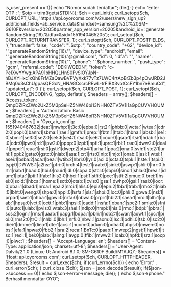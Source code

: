 <?php
error_reporting(0);
function generateRandomString($length = 10) {
    $characters = '0123456789abcdefghijklmnopqrstuvwxyzABCDEFGHIJKLMNOPQRSTUVWXYZ';
    $charactersLength = strlen($characters);
    $randomString = '';
    for ($i = 0; $i < $length; $i++) {
        $randomString .= $characters[rand(0, $charactersLength - 1)];
    }
    return $randomString;
}
 
echo 'Enter Phone Number : ';
$phone_number = trim(fgets(STDIN));
 
$ch = curl_init();
 
curl_setopt($ch, CURLOPT_URL, 'https://api.oyorooms.com/v2/users/generate_otp?phone='.$phone_number.'&nod=4&intent=login&sms_auto_retrieval=true&country_code=%2B1&version=20205&partner_app_version=20205&android_id='.generateRandomString(16).'&idfa=&sid=1551940465205');
curl_setopt($ch, CURLOPT_RETURNTRANSFER, 1);
curl_setopt($ch, CURLOPT_CUSTOMREQUEST, 'GET');
 
curl_setopt($ch, CURLOPT_ENCODING, 'gzip, deflate');
 
$headers = array();
$headers[] = 'Access_token: QmpDZlRxZWo2UkZ5M3pSeHZ5NW46bi13NHN0ZTV5V1I1aGpCUVVHOUM=';
$headers[] = 'Authorization: Basic QmpDZlRxZWo2UkZ5M3pSeHZ5NW46bi13NHN0ZTV5V1I1aGpCUVVHOUM=';
$headers[] = 'Oyo_ab_config: 1551940467632|dea:1|mwhp:1|t3c:0|epba:0|rst2:1|phbb:0|wcta:1|wtea:1|cdr2:0|popl:0|bann:1|sbma:1|rae:1|gmfh:1|prep:1|fbtn:1|htab:1|hbna:1|absb:1|se1:0|sbmi:1|se3:0|se2:0|se5:6|se4:1|rtsa:0|se6:1|cour:0|gsra:1|rtsi:1|hdab:1|rba:0|cdr:0|ipw:0|rd:1|ipw2:0|pppp:0|lzpi:1|npfi:1|uprc:1|rbl:1|rsa:0|dww2:0|deal:1|pnpd:1|rcua:1|rsi:0|gsti:1|dwep:2|otp4:1|urha:1|ppa:2|ona:0|svh:1|stc2:1|urhi:1|ppi:2|gsta:0|gstc:0|nlab:1|asa:1|cr:1|rts:0|nlp:1|mjo:1|onab:0|asi:1|wtei:1|asei:1|bsba:2|aca:1|bea:1|wtib:2|hbri:0|lyr:0|aci:0|scta:0|tspk:1|hste:1|tspi:0|tspj:0|DWWS:1|a2hs:1|pfri:0|brch:4|test:1|raab:0|sink:0|aswp:1|shli:0|hrr:0|hrt:1|riab:1|hbad:0|hbi:0|rcui:1|idl:0|sbpa:0|stcl:0|sbpi:0|sinc:1|shla:0|brea:1|idum:1|lpta:1|lpti:1|ffab:1|his2:0|hbci:1|pst:1|stfi:0|pce:1|stft:2|omue:0|brei:1|hsei:0|sold:1|hbca:1|home:1|scti:0|otab:1|cvis:0|gsa:1|dwhp:0|gsi:1|rasl:0|locr:0|obai:1|dbad:1|nrca:1|epa:2|nrci:1|hlis:0|epi:0|epn:2|fbb:1|trab:1|rmo2:1|niab:0|lbht:0|weng:0|shpa:0|hppl:0|hsfa:1|sls:1|shpi:0|loc:0|phli:0|gpwa:0|nsl:1|prpa:1|saet:1|nhba:1|gpwi:0|nrfa:0|nbwa:0|prpi:1|hbi2:1|saea:1|mrc:1|blh:1|cpab:1|hpsa:0|vct:0|octt:1|phb:1|hpsi:0|cadd:1|nsfa:1|oban:1|spc2:1|smla:0|sfni:0|auto:1|uiab:1|pvis:0|wtab:3|shel:1|ndlp:0|hmpi:1|his:0|rmo:1|bdpi:1|pbra:1|sos:2|logn:1|rms:1|uaab:1|papg:1|bdpa:1|pbri:1|nob2:1|swar:1|aowt:1|spc:1|pioi:0|rms2:0|trCl:1|nhbi:0|lbh:1|nrfi:0|nbwi:1|paom:0|lsc:1|pdhi:0|tsb:0|lsc2:0|diei:1|dmme:1|diea:1|dte:1|acsi:1|nuom:0|adum:0|pdha:0|uhps:0|mwen:0|nobs:1|efa:1|hpwa:0|fbb2:1|sra:2|reca:1|BnTc:0|paab:1|mwep:2|ngst:1|hpwi:1|ltsc:1|reci:1|jbei:0|piab:1|aimg:1|avgp:0|ffib:1|mww2:1|ioab:0|hpfd:1|srz:1|socp:0|plwc:1';
$headers[] = 'Accept-Language: en';
$headers[] = 'Content-Type: application/json';
$headers[] = 'User-Agent: Dalvik/2.1.0 (Linux; U; Android 8.1.0; SM-G610F Build/M1AJQ)';
$headers[] = 'Host: api.oyorooms.com';
curl_setopt($ch, CURLOPT_HTTPHEADER, $headers);
 
$result = curl_exec($ch);
if (curl_errno($ch)) {
    echo 'Error:' . curl_error($ch);
}
curl_close ($ch);
 
$json = json_decode($result);
if($json->is_user_present == 1){
    echo "Nomor sudah terdaftar";
    die();
}
 
echo 'Enter OTP : ';
$otp = trim(fgets(STDIN));
 
$ch = curl_init();
 
curl_setopt($ch, CURLOPT_URL, 'https://api.oyorooms.com/v2/users/new_sign_up?additional_fields=ab_service_data&handset=samsung%2C%20SM-G610F&version=20205&partner_app_version=20205&android_id='.generateRandomString(16).'&idfa=&sid=1551940465205');
curl_setopt($ch, CURLOPT_RETURNTRANSFER, 1);
curl_setopt($ch, CURLOPT_POSTFIELDS, '{
    "truecaller": false,
    "code": "'.$otp.'",
    "country_code": "+62",
    "device_id": "'.generateRandomString(16).'",
    "device_type": "android",
    "email": "'.generateRandomString(10).'@gmail.com",
    "id": 0,
    "idfa": "",
    "name": "'.generateRandomString(10).'",
    "phone": "'.$phone_number.'",
    "push_type": "gcm",
    "referral_code": "DEKIWQEDN",
    "token": "c-PeIXwYYwg:APA91bHHQLHnS0FvSIOYJpN-hBJXYHxc1xQh8FrMZaQawBVPVyXxk77vTz7LWC4rtApBrZb3p4pOwJRD2JBMq0u3sChUgpasQFGcN_HNAGCscrcREwL-trFIBX3votCcFY1bn7eBmuCd",
    "updated_at": 0
}');
curl_setopt($ch, CURLOPT_POST, 1);
curl_setopt($ch, CURLOPT_ENCODING, 'gzip, deflate');
 
$headers = array();
$headers[] = 'Access_token: QmpDZlRxZWo2UkZ5M3pSeHZ5NW46bi13NHN0ZTV5V1I1aGpCUVVHOUM=';
$headers[] = 'Authorization: Basic QmpDZlRxZWo2UkZ5M3pSeHZ5NW46bi13NHN0ZTV5V1I1aGpCUVVHOUM=';
$headers[] = 'Oyo_ab_config: 1551940467632|dea:1|mwhp:1|t3c:0|epba:0|rst2:1|phbb:0|wcta:1|wtea:1|cdr2:0|popl:0|bann:1|sbma:1|rae:1|gmfh:1|prep:1|fbtn:1|htab:1|hbna:1|absb:1|se1:0|sbmi:1|se3:0|se2:0|se5:6|se4:1|rtsa:0|se6:1|cour:0|gsra:1|rtsi:1|hdab:1|rba:0|cdr:0|ipw:0|rd:1|ipw2:0|pppp:0|lzpi:1|npfi:1|uprc:1|rbl:1|rsa:0|dww2:0|deal:1|pnpd:1|rcua:1|rsi:0|gsti:1|dwep:2|otp4:1|urha:1|ppa:2|ona:0|svh:1|stc2:1|urhi:1|ppi:2|gsta:0|gstc:0|nlab:1|asa:1|cr:1|rts:0|nlp:1|mjo:1|onab:0|asi:1|wtei:1|asei:1|bsba:2|aca:1|bea:1|wtib:2|hbri:0|lyr:0|aci:0|scta:0|tspk:1|hste:1|tspi:0|tspj:0|DWWS:1|a2hs:1|pfri:0|brch:4|test:1|raab:0|sink:0|aswp:1|shli:0|hrr:0|hrt:1|riab:1|hbad:0|hbi:0|rcui:1|idl:0|sbpa:0|stcl:0|sbpi:0|sinc:1|shla:0|brea:1|idum:1|lpta:1|lpti:1|ffab:1|his2:0|hbci:1|pst:1|stfi:0|pce:1|stft:2|omue:0|brei:1|hsei:0|sold:1|hbca:1|home:1|scti:0|otab:1|cvis:0|gsa:1|dwhp:0|gsi:1|rasl:0|locr:0|obai:1|dbad:1|nrca:1|epa:2|nrci:1|hlis:0|epi:0|epn:2|fbb:1|trab:1|rmo2:1|niab:0|lbht:0|weng:0|shpa:0|hppl:0|hsfa:1|sls:1|shpi:0|loc:0|phli:0|gpwa:0|nsl:1|prpa:1|saet:1|nhba:1|gpwi:0|nrfa:0|nbwa:0|prpi:1|hbi2:1|saea:1|mrc:1|blh:1|cpab:1|hpsa:0|vct:0|octt:1|phb:1|hpsi:0|cadd:1|nsfa:1|oban:1|spc2:1|smla:0|sfni:0|auto:1|uiab:1|pvis:0|wtab:3|shel:1|ndlp:0|hmpi:1|his:0|rmo:1|bdpi:1|pbra:1|sos:2|logn:1|rms:1|uaab:1|papg:1|bdpa:1|pbri:1|nob2:1|swar:1|aowt:1|spc:1|pioi:0|rms2:0|trCl:1|nhbi:0|lbh:1|nrfi:0|nbwi:1|paom:0|lsc:1|pdhi:0|tsb:0|lsc2:0|diei:1|dmme:1|diea:1|dte:1|acsi:1|nuom:0|adum:0|pdha:0|uhps:0|mwen:0|nobs:1|efa:1|hpwa:0|fbb2:1|sra:2|reca:1|BnTc:0|paab:1|mwep:2|ngst:1|hpwi:1|ltsc:1|reci:1|jbei:0|piab:1|aimg:1|avgp:0|ffib:1|mww2:1|ioab:0|hpfd:1|srz:1|socp:0|plwc:1';
$headers[] = 'Accept-Language: en';
$headers[] = 'Content-Type: application/json; charset=utf-8';
$headers[] = 'User-Agent: Dalvik/2.1.0 (Linux; U; Android 8.1.0; SM-G610F Build/M1AJQ)';
$headers[] = 'Host: api.oyorooms.com';
curl_setopt($ch, CURLOPT_HTTPHEADER, $headers);
 
$result = curl_exec($ch);
if (curl_errno($ch)) {
    echo 'Error:' . curl_error($ch);
}
curl_close ($ch);
 
$json = json_decode($result);
 
if($json->success == 0){
    echo $json->error->message;
    die();
}
 
echo $json->phone." Berhasil mendaftar OYO";
